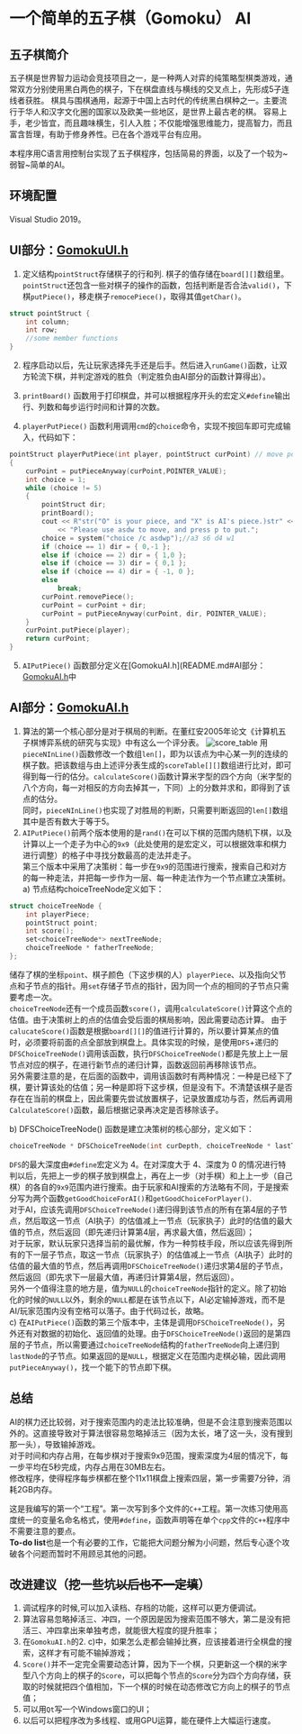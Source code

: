 # 一个简单的五子棋（Gomoku） AI

## 五子棋简介

五子棋是世界智力运动会竞技项目之一，是一种两人对弈的纯策略型棋类游戏，通常双方分别使用黑白两色的棋子，下在棋盘直线与横线的交叉点上，先形成5子连线者获胜。
棋具与围棋通用，起源于中国上古时代的传统黑白棋种之一。主要流行于华人和汉字文化圈的国家以及欧美一些地区，是世界上最古老的棋。
容易上手，老少皆宜，而且趣味横生，引人入胜；不仅能增强思维能力，提高智力，而且富含哲理，有助于修身养性。已在各个游戏平台有应用。

本程序用C语言用控制台实现了五子棋程序，包括简易的界面，以及了一个较为~弱智~简单的AI。

## 环境配置

Visual Studio 2019。

## UI部分：[GomokuUI.h](/Gomoku/Gomoku/GomokuUI.h)

1. 定义结构`pointStruct`存储棋子的行和列.
棋子的值存储在`board[][]`数组里。  
`pointStruct`还包含一些对棋子的操作的函数，包括判断是否合法`valid()`，下棋`putPiece()`，移走棋子`remocePiece()`，取得其值`getChar()`。  

```c++
struct pointStruct {
    int column;
    int row;
    //some member functions
}
```

2. 程序启动以后，先让玩家选择先手还是后手。然后进入`runGame()`函数，让双方轮流下棋，并判定游戏的胜负（判定胜负由AI部分的函数计算得出）。  

3. `printBoard()` 函数用于打印棋盘，并可以根据程序开头的宏定义`#define`输出行、列数和每步运行时间和计算的次数。
4. `playerPutPiece()` 函数利用调用`cmd`的`choice`命令，实现不按回车即可完成输入，代码如下：

```c++
pointStruct playerPutPiece(int player, pointStruct curPoint) // move pointer to choose where to put c
{
	curPoint = putPieceAnyway(curPoint,POINTER_VALUE);
	int choice = 1;
	while (choice != 5)
	{
		pointStruct dir;
		printBoard();
		cout << R"str("O" is your piece, and "X" is AI's piece.)str" << endl
			<< "Please use asdw to move, and press p to put.";
		choice = system("choice /c asdwp");//a3 s6 d4 w1
		if (choice == 1) dir = { 0,-1 };
		else if (choice == 2) dir = { 1,0 };
		else if (choice == 3) dir = { 0,1 };
		else if (choice == 4) dir = { -1, 0 };
		else
			break;
		curPoint.removePiece();
		curPoint = curPoint + dir;
		curPoint = putPieceAnyway(curPoint, dir, POINTER_VALUE);
	}
	curPoint.putPiece(player);
	return curPoint;
}
```

5. `AIPutPiece()` 函数部分定义在[GomokuAI.h](README.md#AI部分：[GomokuAI.h](https://github.com/lyh543/c2019/blob/master/Gomoku/README.md#ai%E9%83%A8%E5%88%86gomokuaih)中

## AI部分：[GomokuAI.h](/Gomoku/GomokuAI.h)

1. 算法的第一个核心部分是对于棋局的判断。在董红安2005年论文《计算机五子棋博弈系统的研究与实现》中有这么一个评分表。
![score_table](/Gomoku/Gomoku/score_table.jpg)
用`pieceNInLine()`函数修改一个数组`len[]`，即为以该点为中心某一列的连续的棋子数。把该数组与由上述评分表生成的`scoreTable[][]`数组进行比对，即可得到每一行的估分。`calculateScore()`函数计算米字型的四个方向（米字型的八个方向，每一对相反的方向去掉其一，下同）上的分数并求和，即得到了该点的估分。  
同时，`pieceNInLine()`也实现了对胜局的判断，只需要判断返回的`len[]`数组其中是否有数大于等于5。
2. `AIPutPiece()`前两个版本使用的是`rand()`在可以下棋的范围内随机下棋，以及计算以上一个走子为中心的`9x9`（此处使用的是宏定义，可以根据效率和棋力进行调整）的格子中寻找分数最高的走法并走子。  
第三个版本中采用了决策树：每一步在`9x9`的范围进行搜索，搜索自己和对方的每一种走法，并把每一步作为一层、每一种走法作为一个节点建立决策树。  
a) 节点结构choiceTreeNode定义如下：

```c++
struct choiceTreeNode {
	int playerPiece;
	pointStruct point;
	int score();
	set<choiceTreeNode*> nextTreeNode;
	choiceTreeNode * fatherTreeNode;
};
```

储存了棋的坐标`point`、棋子颜色（下这步棋的人）`playerPiece`、以及指向父节点和子节点的指针。用`set`存储子节点的指针，因为同一个点的相同的子节点只需要考虑一次。  
`choiceTreeNode`还有一个成员函数`score()`，调用`calculateScore()`计算这个点的估值。由于决策树上的点的估值会受后面的棋局影响，因此需要动态计算。
由于`calucateScore()`函数是根据`board[][]`的值进行计算的，所以要计算某点的值时，必须要将前面的点全部放到棋盘上。具体实现的时候，是使用`DFS`+递归的`DFSChoiceTreeNode()`调用该函数，执行`DFSChoiceTreeNode()`都是先放上上一层节点对应的棋子，在进行新节点的递归计算，函数返回前再移除该节点。  
另外需要注意的是，在后面的函数中，调用该函数时有两种情况：一种是已经下了棋，要计算该处的估值；另一种是即将下这步棋，但是没有下。不清楚该棋子是否存在在当前的棋盘上，因此需要先尝试放置棋子，记录放置成功与否，然后再调用`CalculateScore()`函数，最后根据记录再决定是否移除该子。

b)	DFSChoiceTreeNode() 函数是建立决策树的核心部分，定义如下：

```c++
choiceTreeNode * DFSChoiceTreeNode(int curDepth, choiceTreeNode * lastTreeNode)
```

`DFS`的最大深度由`#define`宏定义为 4。在对深度大于 4、深度为 0 的情况进行特判以后，先把上一步的棋子放到棋盘上，再在上一步（对手棋）和上上一步（自己棋）的各自的`9x9`范围内进行搜索。由于玩家和AI搜索的方法略有不同，于是搜索分写为两个函数`getGoodChoiceForAI()`和`getGoodChoiceForPlayer()`.  
对于AI，应该先调用`DFSChoiceTreeNode()`递归得到该节点的所有在第4层的子节点，然后取这一节点（AI执子）的估值减上一节点（玩家执子）此时的估值的最大值的节点，然后返回（即先递归计算第4层，再求最大值，然后返回）；  
对于玩家，默认玩家只选择当前的最优解，作为一种剪枝手段，所以应该先得到所有的下一层子节点，取这一节点（玩家执子）的估值减上一节点（AI执子）此时的估值的最大值的节点，然后再调用`DFSChoiceTreeNode()`递归求第4层的子节点，然后返回（即先求下一层最大值，再递归计算第4层，然后返回）。  
另外一个值得注意的地方是，值为`NULL`的`choiceTreeNode`指针的定义。除了初始化的时候的`NULL`以外，剩余的`NULL`都是在该节点以下，AI必定输掉游戏，而不是AI/玩家范围内没有空格可以落子。由于代码过长，故略。  
c) 在`AIPutPiece()`函数的第三个版本中，主体是调用`DFSChoiceTreeNode()`，另外还有对数据的初始化、返回值的处理。由于`DFSChoiceTreeNode()`返回的是第四层的子节点，所以需要通过`choiceTreeNode`结构的`fatherTreeNode`向上递归到`lastNode`的子节点。如果返回的是`NULL`，根据定义在范围内走棋必输，因此调用`putPieceAnyway()`，找一个能下的节点即下棋。

## 总结

AI的棋力还比较弱，对于搜索范围内的走法比较准确，但是不会注意到搜索范围以外的。这直接导致对于算法很容易忽略掉活三（因为太长，堵了这一头，没有搜到那一头），导致输掉游戏。  
对于时间和内存占用，在每步棋对于搜索9x9范围，搜索深度为4层的情况下，每一步平均在5秒完成，内存占用在30MB左右。  
修改程序，使得程序每步棋都在整个11x11棋盘上搜索四层，第一步需要7分钟，消耗2GB内存。  

这是我编写的第一个“工程”。第一次写到多个文件的`C++`工程。第一次练习使用高度统一的变量名命名格式，使用`#define`，函数声明等在单个`cpp`文件的`C++`程序中不需要注意的要点。  
**To-do list**也是一个有必要的工作，它能把大问题分解为小问题，然后专心逐个攻破各个问题而暂时不用顾忌其他的问题。

## 改进建议（挖一些坑~~以后也不一定填~~）

1. 调试程序的时候,可以加入读档、存档的功能，这样可以更方便调试。
2. 算法容易忽略掉活三、冲四，一个原因是因为搜索范围不够大，第二是没有把活三、冲四拿出来单独考虑，就能很大程度的提升胜率；
3. 在`GomokuAI.h`的2. c)中，如果怎么走都会输掉比赛，应该接着进行全棋盘的搜索，这样才有可能不输掉游戏；
4. `Score()`并不一定完全需要动态计算，因为下一个棋，只更新这一个棋的米字型八个方向上的棋子的`Score`，可以把每个节点的`Score`分为四个方向存储，获取的时候就把四个值相加，下一个棋的时候在动态修改它方向上的棋子的节点值；
5. 可以用`Qt`写一个Windows窗口的UI；
6. 以后可以把程序改为多线程、或用GPU运算，能在硬件上大幅运行速度。

